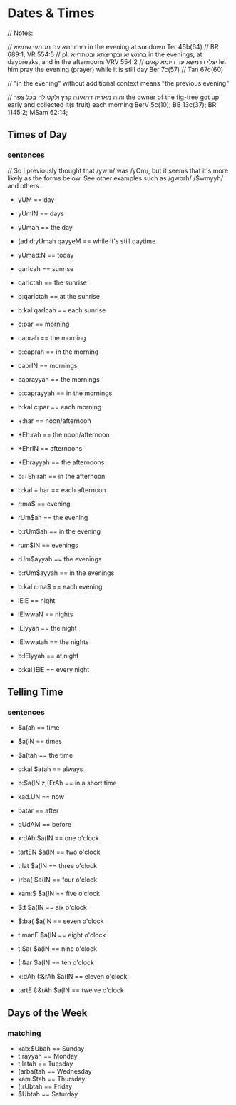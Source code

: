 # Dates & Times

// Notes:

// בערובתא עם מטמעי שמשא in the evening at sundown Ter 46b(64) // BR 689:1; VR 554:5 
// pl. ברמשייא ובקריצתא ובטהרייא in the evenings, at daybreaks, and in the afternoons VRV 554:2
// יצלי דרמשא עד דיומא קאים let him pray the evening (prayer) while it is still day Ber 7c(57) // Tan 67c(60)

// "in the evening" without additional context means "the previous evening"

// והוה מאריה דתאינה קרץ ולקט לה בכל צפר the owner of the fig-tree got up early and collected it(s fruit) each morning BerV 5c(10); BB 13c(37); BR 1145:2; MSam 62:14;

## Times of Day
### sentences

// So I previously thought that /ywm/ was /yOm/, but it seems that it's more likely as the forms below. See other examples such as /gwbrh/ /$wmyyh/ and others.

- yUM == day
- yUmIN == days
- yUmah == the day
- (ad d:yUmah qayyeM == while it's still daytime
- yUmad:N == today

- qarIcah == sunrise
- qarIctah == the sunrise
- b:qarIctah == at the sunrise
- b:kal qarIcah == each sunrise

- c:par == morning
- caprah == the morning
- b:caprah == in the morning
- caprIN == mornings
- caprayyah == the mornings
- b:caprayyah == in the mornings
- b:kal c:par == each morning

- +:har == noon/afternoon
- +Eh:rah == the noon/afternoon
- +EhrIN == afternoons
- +Ehrayyah == the afternoons
- b:+Eh:rah == in the afternoon
- b:kal +:har == each afternoon

- r:ma$ == evening
- rUm$ah == the evening
- b:rUm$ah == in the evening
- rum$IN == evenings
- rUm$ayyah == the evenings
- b:rUm$ayyah == in the evenings
- b:kal r:ma$ == each evening

- lElE == night
- lElwwaN == nights
- lElyyah == the night
- lElwwatah == the nights
- b:lElyyah == at night
- b:kal lElE == every night

## Telling Time
### sentences
- $a(ah == time
- $a(IN == times
- $a(tah == the time
- b:kal $a(ah == always
- b:$a(IN z;(ErAh == in a short time

- kad.UN == now
- batar == after
- qUdAM == before

- x:dAh $a(IN == one o'clock
- tartEN $a(IN == two o'clock
- t:lat $a(IN == three o'clock
- )rba( $a(IN == four o'clock
- xam:$ $a(IN == five o'clock
- $:t $a(IN == six o'clock
- $:ba( $a(IN == seven o'clock
- t:manE $a(IN == eight o'clock
- t:$a( $a(IN == nine o'clock
- (:&ar $a(IN == ten o'clock
- x:dAh (:&rAh $a(IN == eleven o'clock
- tartE (:&rAh $a(IN == twelve o'clock

## Days of the Week
### matching
- xab:$Ubah == Sunday
- t:rayyah  == Monday
- t:latah   == Tuesday
- (arba(tah == Wednesday
- xam.$tah  == Thursday
- (:rUbtah  == Friday
- $Ubtah    == Saturday